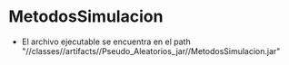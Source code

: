 # MetodosSimulacion
- El archivo ejecutable se encuentra en el path "//classes//artifacts//Pseudo_Aleatorios_jar//MetodosSimulacion.jar"
